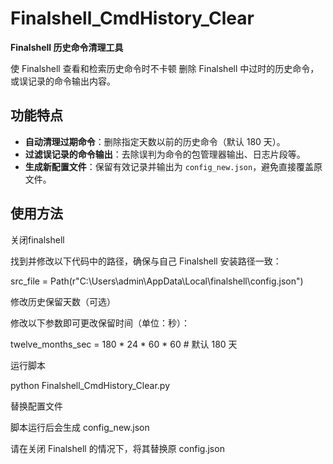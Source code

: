 # Finalshell_CmdHistory_Clear
**Finalshell 历史命令清理工具**  

使 Finalshell 查看和检索历史命令时不卡顿
删除 Finalshell 中过时的历史命令，或误记录的命令输出内容。  

## 功能特点
- **自动清理过期命令**：删除指定天数以前的历史命令（默认 180 天）。
- **过滤误记录的命令输出**：去除误判为命令的包管理器输出、日志片段等。
- **生成新配置文件**：保留有效记录并输出为 `config_new.json`，避免直接覆盖原文件。


## 使用方法

关闭finalshell

找到并修改以下代码中的路径，确保与自己 Finalshell 安装路径一致：

src_file = Path(r"C:\Users\admin\AppData\Local\finalshell\config.json")

修改历史保留天数（可选）

修改以下参数即可更改保留时间（单位：秒）：

twelve_months_sec = 180 * 24 * 60 * 60  # 默认 180 天

运行脚本

python Finalshell_CmdHistory_Clear.py

替换配置文件

脚本运行后会生成 config_new.json

请在关闭 Finalshell 的情况下，将其替换原 config.json

